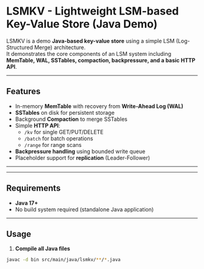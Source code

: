 # LSMKV - Lightweight LSM-based Key-Value Store (Java Demo)

LSMKV is a demo **Java-based key-value store** using a simple LSM (Log-Structured Merge) architecture.  
It demonstrates the core components of an LSM system including **MemTable, WAL, SSTables, compaction, backpressure, and a basic HTTP API**.

---

## Features

- In-memory **MemTable** with recovery from **Write-Ahead Log (WAL)**
- **SSTables** on disk for persistent storage
- Background **Compaction** to merge SSTables
- Simple **HTTP API**:
    - `/kv` for single GET/PUT/DELETE
    - `/batch` for batch operations
    - `/range` for range scans
- **Backpressure handling** using bounded write queue
- Placeholder support for **replication** (Leader-Follower)

---


---

## Requirements

- **Java 17+**
- No build system required (standalone Java application)

---

## Usage

1. **Compile all Java files**

```bash
javac -d bin src/main/java/lsmkv/**/*.java


